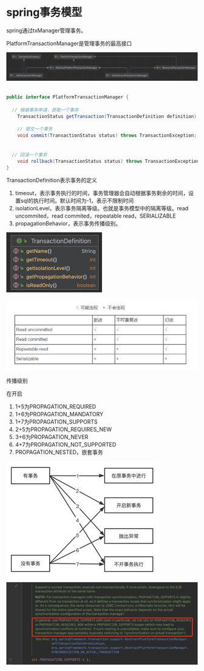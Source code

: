 # spring事务模型

spring通过txManager管理事务。



PlatformTransactionManager是管理事务的最高接口

![image-20220925162902008](/开源框架/spring/.assert/spring-tx/image-20220925162902008.png)



```java

public interface PlatformTransactionManager {
	
  // 根据事务申请，获取一个事务
	TransactionStatus getTransaction(TransactionDefinition definition) throws TransactionException;

	// 提交一个事务
	void commit(TransactionStatus status) throws TransactionException;

	
  // 回滚一个事务
	void rollback(TransactionStatus status) throws TransactionException;
}

```



TransactionDefinition表示事务的定义

1. timeout，表示事务执行的时间，事务管理器会自动根据事务剩余的时间，设置sql的执行时间。默认时间为-1，表示不限制时间
2. isolationLevel，表示事务隔离等级。也就是事务模型中的隔离等级。read uncommited，read commited，repeatable read，SERIALIZABLE
3. propagationBehavior，表示事务传播级别。

<img src="/开源框架/spring/.assert/spring-tx/image-20220925163736411.png" alt="image-20220925163736411" style="zoom:50%;" />

![img](/开源框架/spring/.assert/spring-tx/955092-20180609182332197-1223380728.png)



传播级别

在开启



1. 1+5为PROPAGATION_REQUIRED
2. 1+6为PROPAGATION_MANDATORY
3. 1+7为PROPAGATION_SUPPORTS
4. 2+5为PROPAGATION_REQUIRES_NEW
5. 3+6为PROPAGATION_NEVER
6. 4+7为PROPAGATION_NOT_SUPPORTED
7. PROPAGATION_NESTED，嵌套事务

<img src="/开源框架/spring/.assert/spring-tx/image-20220925230153407.png" alt="image-20220925230153407" style="zoom:50%;" />

<img src="/开源框架/spring/.assert/spring-tx/image-20220925225219132.png" alt="image-20220925225219132" style="zoom:50%;" />
